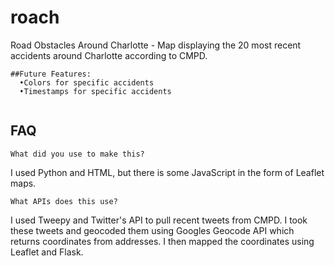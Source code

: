 # roach
Road Obstacles Around Charlotte - Map displaying the 20 most recent accidents around Charlotte according to CMPD.
```
##Future Features:
  •Colors for specific accidents
  •Timestamps for specific accidents
  
```

## FAQ

```
What did you use to make this?
```
I used Python and HTML, but there is some JavaScript in the form of Leaflet maps.

```boot
What APIs does this use?
```
I used Tweepy and Twitter's API to pull recent tweets from CMPD. I took these tweets and geocoded them using Googles Geocode API which returns coordinates from addresses. I then mapped the coordinates using Leaflet and Flask.
